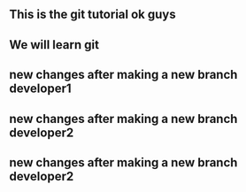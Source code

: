 ## This is the git tutorial ok guys
## We will learn git
## new changes after making a new branch developer1
## new changes after making a new branch developer2
## new changes after making a new branch developer2
